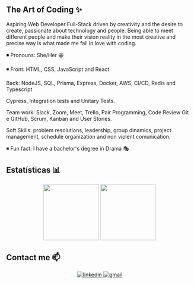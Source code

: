## The Art of Coding ✨ 

Aspiring Web Developer Full-Stack driven by creativity and the desire to create, passionate about technology and people. Being able to meet different people and make their vision reality in the most creative and precise way is what made me fall in love with coding.

◾ Pronouns: She/Her 😀

◾ Front: HTML, CSS, JavaScript and React

Back: NodeJS, SQL, Prisma, Express, Docker, AWS, CI/CD, Redis and Typescript

Cypress, Integration tests and Unitary Tests.

Team work: Slack, Zoom, Meet, Trello, Pair Programming, Code Review Git e GitHub, Scrum, Kanban and User Stories.

Soft Skills: problem resolutions, leadership, group dinamics, project management, schedule organization and non violent comunication.

◾ Fun fact: I have a bachelor's degree in Drama 🎭

## Estatísticas 📊
<div align="center">
  <a href="https://github.com/carolyza"></a>
  <img height="150em" src="https://github-readme-stats.vercel.app/api?username=carolyza&show_icons=true&theme=jolly&include_all_commits=true&count_private=true"/>
  <img height="150em" src="https://github-readme-stats.vercel.app/api/top-langs/?username=carolyza&layout=compact&langs_count=16&theme=jolly"/> <br>
</div>

## Contact me 📫

<div align="center">
  <a href="https://www.linkedin.com/in/caroline-dias-🏳%EF%B8%8F%E2%80%8D🌈-990820229/" target="_blank">
    <img src="https://img.shields.io/badge/LinkedIn-0077B5?style=for-the-badge&logo=linkedin&logoColor=white" title="linkedin" />
  </a>
  
  <a href="mailto:caroline.y.ldm@gmail.com" target="_blank">
    <img src="https://img.shields.io/badge/Gmail-D14836?style=for-the-badge&logo=gmail&logoColor=white" title="gmail" />
  </a>
</div>
